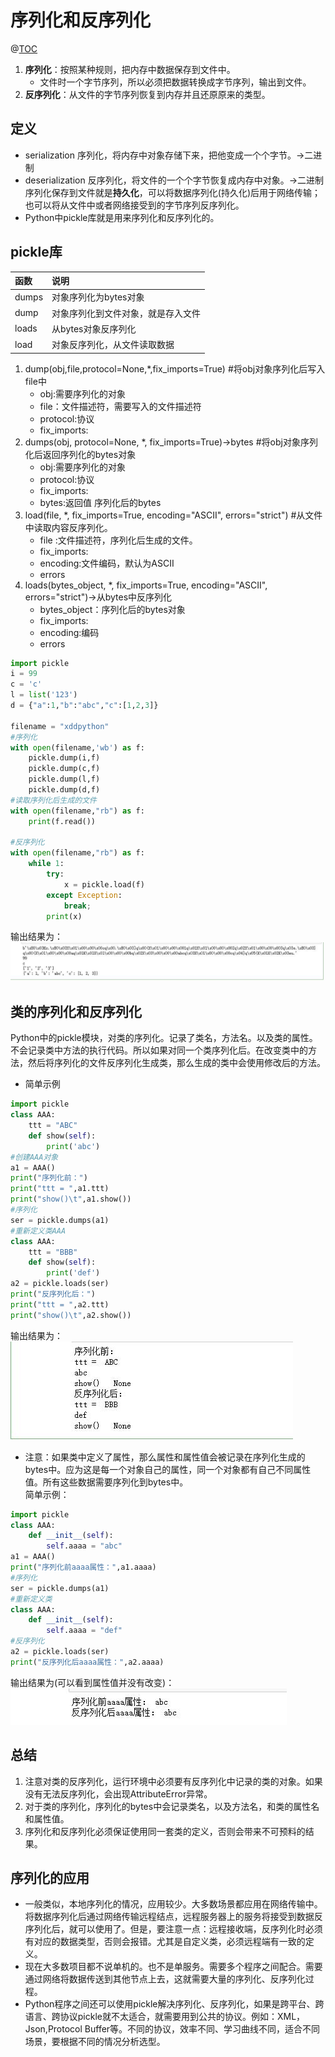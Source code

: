 # 序列化和反序列化

@[TOC](目录结构)  

1. **序列化**：按照某种规则，把内存中数据保存到文件中。
    * 文件时一个字节序列，所以必须把数据转换成字节序列，输出到文件。
2. **反序列化**：从文件的字节序列恢复到内存并且还原原来的类型。

## 定义

* serialization 序列化，将内存中对象存储下来，把他变成一个个字节。->二进制
* deserialization 反序列化，将文件的一个个字节恢复成内存中对象。->二进制  
序列化保存到文件就是**持久化**，可以将数据序列化(持久化)后用于网络传输；也可以将从文件中或者网络接受到的字节序列反序列化。
* Python中pickle库就是用来序列化和反序列化的。

## pickle库

函数|说明
|:--|:--|
dumps|对象序列化为bytes对象
dump|对象序列化到文件对象，就是存入文件
loads|从bytes对象反序列化
load|对象反序列化，从文件读取数据

1. dump(obj,file,protocol=None,*,fix_imports=True) #将obj对象序列化后写入file中
    * obj:需要序列化的对象
    * file：文件描述符，需要写入的文件描述符
    * protocol:协议
    * fix_imports:
2. dumps(obj, protocol=None, *, fix_imports=True)->bytes #将obj对象序列化后返回序列化的bytes对象
    * obj:需要序列化的对象
    * protocol:协议
    * fix_imports:
    * bytes:返回值 序列化后的bytes
3. load(file, *, fix_imports=True, encoding="ASCII", errors="strict") #从文件中读取内容反序列化。
    * file :文件描述符，序列化后生成的文件。
    * fix_imports:
    * encoding:文件编码，默认为ASCII
    * errors
4. loads(bytes_object, *, fix_imports=True, encoding="ASCII", errors="strict")->从bytes中反序列化
    * bytes_object：序列化后的bytes对象
    * fix_imports:
    * encoding:编码
    * errors

````python
import pickle
i = 99
c = 'c'
l = list('123')
d = {"a":1,"b":"abc","c":[1,2,3]}

filename = "xddpython"
#序列化
with open(filename,'wb') as f:
    pickle.dump(i,f)
    pickle.dump(c,f)
    pickle.dump(l,f)
    pickle.dump(d,f)
#读取序列化后生成的文件
with open(filename,"rb") as f:
    print(f.read())

#反序列化
with open(filename,"rb") as f:
    while 1:
        try:
            x = pickle.load(f)
        except Exception:
            break;
        print(x)
````  

输出结果为：  
![dump001](https://raw.githubusercontent.com/1263351411/xdd.github.io/master/img/python/dump001.jpg)  

## 类的序列化和反序列化

Python中的pickle模块，对类的序列化。记录了类名，方法名。以及类的属性。不会记录类中方法的执行代码。所以如果对同一个类序列化后。在改变类中的方法，然后将序列化的文件反序列化生成类，那么生成的类中会使用修改后的方法。

* 简单示例

````python
import pickle
class AAA:
    ttt = "ABC"
    def show(self):
        print('abc')
#创建AAA对象
a1 = AAA()
print("序列化前：")
print("ttt = ",a1.ttt)
print("show()\t",a1.show())
#序列化
ser = pickle.dumps(a1)
#重新定义类AAA
class AAA:
    ttt = "BBB"
    def show(self):
        print('def')
a2 = pickle.loads(ser)
print("反序列化后：")
print("ttt = ",a2.ttt)
print("show()\t",a2.show())
````  

输出结果为：  
![dump002](https://raw.githubusercontent.com/1263351411/xdd.github.io/master/img/python/dump002.jpg)  

* 注意：如果类中定义了属性，那么属性和属性值会被记录在序列化生成的bytes中。应为这是每一个对象自己的属性，同一个对象都有自己不同属性值。所有这些数据需要序列化到bytes中。   
简单示例：  

````python
import pickle
class AAA:
    def __init__(self):
        self.aaaa = "abc"
a1 = AAA()
print("序列化前aaaa属性：",a1.aaaa)
#序列化
ser = pickle.dumps(a1)
#重新定义类
class AAA:
    def __init__(self):
        self.aaaa = "def"
#反序列化
a2 = pickle.loads(ser)
print("反序列化后aaaa属性：",a2.aaaa)
````  

输出结果为(可以看到属性值并没有改变)：  
![dump003](https://raw.githubusercontent.com/1263351411/xdd.github.io/master/img/python/dump003.jpg)  

## 总结

1. 注意对类的反序列化，运行环境中必须要有反序列化中记录的类的对象。如果没有无法反序列化，会出现AttributeError异常。
2. 对于类的序列化，序列化的bytes中会记录类名，以及方法名，和类的属性名和属性值。
3. 序列化和反序列化必须保证使用同一套类的定义，否则会带来不可预料的结果。

## 序列化的应用

* 一般类似，本地序列化的情况，应用较少。大多数场景都应用在网络传输中。将数据序列化后通过网络传输远程结点，远程服务器上的服务将接受到数据反序列化后，就可以使用了。但是，要注意一点：远程接收端，反序列化时必须有对应的数据类型，否则会报错。尤其是自定义类，必须远程端有一致的定义。
* 现在大多数项目都不说单机的。也不是单服务。需要多个程序之间配合。需要通过网络将数据传送到其他节点上去，这就需要大量的序列化、反序列化过程。
* Python程序之间还可以使用pickle解决序列化、反序列化，如果是跨平台、跨语言、跨协议pickle就不太适合，就需要用到公共的协议。例如：XML，Json,Protocol Buffer等。不同的协议，效率不同、学习曲线不同，适合不同场景，要根据不同的情况分析选型。
